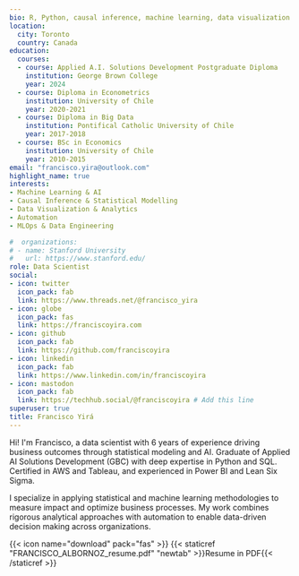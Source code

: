```yaml
---
bio: R, Python, causal inference, machine learning, data visualization.
location:
  city: Toronto
  country: Canada
education:
  courses:
  - course: Applied A.I. Solutions Development Postgraduate Diploma
    institution: George Brown College
    year: 2024
  - course: Diploma in Econometrics
    institution: University of Chile
    year: 2020-2021
  - course: Diploma in Big Data
    institution: Pontifical Catholic University of Chile
    year: 2017-2018
  - course: BSc in Economics
    institution: University of Chile
    year: 2010-2015
email: "francisco.yira@outlook.com"
highlight_name: true
interests:
- Machine Learning & AI
- Causal Inference & Statistical Modelling
- Data Visualization & Analytics
- Automation
- MLOps & Data Engineering

#  organizations:
# - name: Stanford University
#   url: https://www.stanford.edu/
role: Data Scientist
social:
- icon: twitter
  icon_pack: fab
  link: https://www.threads.net/@francisco_yira
- icon: globe
  icon_pack: fas
  link: https://franciscoyira.com
- icon: github
  icon_pack: fab
  link: https://github.com/franciscoyira
- icon: linkedin
  icon_pack: fab
  link: https://www.linkedin.com/in/franciscoyira
- icon: mastodon 
  icon_pack: fab
  link: https://techhub.social/@franciscoyira # Add this line
superuser: true
title: Francisco Yirá
---
```


Hi! I'm Francisco, a data scientist with 6 years of experience driving business outcomes through statistical modeling and AI. Graduate of Applied AI Solutions Development (GBC) with deep expertise in Python and SQL. Certified in AWS and Tableau, and experienced in Power BI and Lean Six Sigma.

I specialize in applying statistical and machine learning methodologies to measure impact and optimize business processes. My work combines rigorous analytical approaches with automation to enable data-driven decision making across organizations.

{{< icon name="download" pack="fas" >}} {{< staticref "FRANCISCO_ALBORNOZ_resume.pdf" "newtab"  >}}Resume in PDF{{< /staticref >}}
